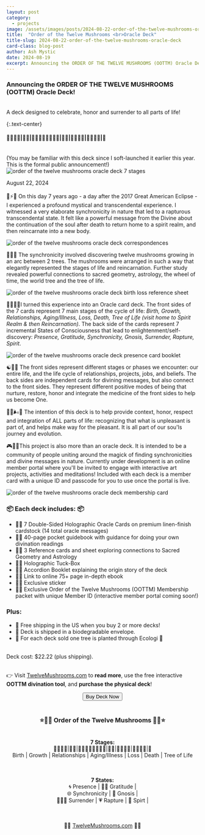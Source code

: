 ```yaml
---
layout: post
category:
  - projects
image: /assets/images/posts/2024-08-22-order-of-the-twelve-mushrooms-oracle-deck/oottm_deck_all_components.jpeg
title:  "Order of the Twelve Mushrooms <br>Oracle Deck"
title-slug: 2024-08-22-order-of-the-twelve-mushrooms-oracle-deck
card-class: blog-post
author: Ash Mystic
date: 2024-08-19
excerpt: Announcing the ORDER OF THE TWELVE MUSHROOMS (OOTTM) Oracle Deck! Designed to celebrate, honor, grieve and surrender to all the ups and downs in life.
---
```


### Announcing the ORDER OF THE TWELVE MUSHROOMS (OOTTM) Oracle Deck!
<br>
A deck designed to celebrate, honor and surrender to all parts of life!

<br>

{:.text-center}
#### 🍄‍🟫🍄‍🟫|🍄‍🟫|🍄‍🟫🍄‍🟫🍄‍🟫🍄‍🟫|🍄‍🟫|🍄‍🟫🍄‍🟫|🍄‍🟫🍄‍🟫|🌳

<br>
(You may be familiar with this deck since I soft-launched it earlier this year. This is the formal public announcement!)

<img class="post-image-fullwidth" src="/assets/images/posts/2024-08-22-order-of-the-twelve-mushrooms-oracle-deck/oottm_deck_all_stages_cards_vision_layout.jpeg" alt="order of the twelve mushrooms oracle deck 7 stages"/>

August 22, 2024
<br><br>
🌚⚡️🌝 On this day 7 years ago - a day after the 2017 Great American Eclipse - I experienced a profound mystical and transcendental experience. I witnessed a very elaborate synchronicity in nature that led to a rapturous transcendental state. It felt like a powerful message from the Divine about the continuation of the soul after death to return home to a spirit realm, and then reincarnate into a new body.

<img class="post-image-fullwidth" src="/assets/images/posts/2024-08-22-order-of-the-twelve-mushrooms-oracle-deck/oottm_deck_reference_sheet_correspondences.jpeg" alt="order of the twelve mushrooms oracle deck correspondences"/>

🌳🔯🌳 The synchronicity involved discovering twelve mushrooms growing in an arc between 2 trees. The mushrooms were arranged in such a way that elegantly represented the stages of life and reincarnation. Further study revealed powerful connections to sacred geometry, astrology, the wheel of time, the world tree and the tree of life.

<img class="post-image-fullwidth" src="/assets/images/posts/2024-08-22-order-of-the-twelve-mushrooms-oracle-deck/oottm_deck_reference_sheet_birth_loss.jpeg" alt="order of the twelve mushrooms oracle deck birth loss reference sheet"/>

🍄‍🟫🎴🌟I turned this experience into an Oracle card deck. The front sides of the 7 cards represent 7 main stages of the cycle of life: <i>Birth, Growth, Relationships, Aging/Illness, Loss, Death, Tree of Life (visit home to Spirit Realm & then Reincarnation)</i>. The back side of the cards represent 7 incremental States of Consciousness that lead to enlightenment/self-discovery: <i>Presence, Gratitude, Synchronicity, Gnosis, Surrender, Rapture, Spirit</i>.

<img class="post-image-fullwidth" src="/assets/images/posts/2024-08-22-order-of-the-twelve-mushrooms-oracle-deck/oottm_deck_booklet_presence_card.jpeg" alt="order of the twelve mushrooms oracle deck presence card booklet"/>

☯️🎴🐚 The front sides represent different stages or phases we encounter: our entire life, and the life cycle of relationships, projects, jobs, and beliefs. The back sides are independent cards for divining messages, but also connect to the front sides. They represent different positive modes of being that nurture, restore, honor and integrate the medicine of the front sides to help us become One.

🧘‍♀️🌬️💝 The intention of this deck is to help provide context, honor, respect and integration of ALL parts of life: recognizing that what is unpleasant is part of, and helps make way for the pleasant. It is all part of our sou'ls journey and evolution.

🎮👫📱This project is also more than an oracle deck. It is intended to be a community of people uniting around the magick of finding synchronicities and divine messages in nature. Currently under development is an online member portal where you'll be invited to engage with interactive art projects, activities and meditations! Included with each deck is a member card with a unique ID and passcode for you to use once the portal is live.

<img class="post-image-fullwidth" src="/assets/images/posts/2024-08-22-order-of-the-twelve-mushrooms-oracle-deck/oottm_deck_membership_card.jpeg" alt="order of the twelve mushrooms oracle deck membership card"/>

### 📦 Each deck includes: 📦
* 🍄‍🟫 7 Double-Sided Holographic Oracle Cards on premium linen-finish cardstock (14 total oracle messages)
* 🍄‍🟫 40-page pocket guidebook with guidance for doing your own divination readings
* 🍄‍🟫 3 Reference cards and sheet exploring connections to Sacred Geometry and Astrology
* 🍄‍🟫 Holographic Tuck-Box
* 🍄‍🟫 Accordion Booklet explaining the origin story of the deck
* 🍄‍🟫 Link to online 75+ page in-depth ebook
* 🍄‍🟫 Exclusive sticker
* 🍄‍🟫 Exclusive Order of the Twelve Mushrooms (OOTTM) Membership packet with unique Member ID (interactive member portal coming soon!)

### Plus:
* 📯 Free shipping in the US when you buy 2 or more decks!
* 💌 Deck is shipped in a biodegradable envelope.
* 🌳 For each deck sold one tree is planted through Ecologi 💚

<br>
Deck cost: $22.22 (plus shipping).
<br><br>

👉 Visit <a href="https://twelvemushrooms.com" target="_blank">TwelveMushrooms.com</a> to <b>read more</b>, use the free interactive <b>OOTTM divination tool</b>, and <b>purchase the physical deck</b>!



<div style="text-align:center;">
<a href="https://twelvemushrooms.com" target="_blank">
  <button class="button-large">Buy Deck Now</button>
</a>
<br><br>
<h3>⭐️🍄‍🟫 Order of the Twelve Mushrooms 🍄‍🟫⭐️</h3>
<br>
<b>7 Stages:</b>
<br>
🍄‍🟫🍄‍🟫|🍄‍🟫|🍄‍🟫🍄‍🟫🍄‍🟫🍄‍🟫|🍄‍🟫|🍄‍🟫🍄‍🟫|🍄‍🟫🍄‍🟫|🌳
<br>
Birth | Growth | Relationships | Aging/Illness | Loss | Death | Tree of Life

<br><br>
<b>7 States:</b>
<br>
🌀 Presence | 🙏🏻 Gratitude | 
<br>🌐 Synchronicity | 🪬 Gnosis |
<br>🧘🏻‍♂️ Surrender | 💗 Rapture | 💫 Spirt |

<br><br>
🍄‍🟫 <a href="https://twelvemushrooms.com" target="_blank">TwelveMushrooms.com</a> 🍄‍🟫
</div>


